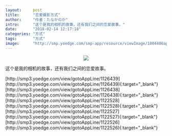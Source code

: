 ```yaml
---
layout:     post
title:      "恋爱摄影方式"
author:     "作者：たなかのか"
intro:      "这个是我的相机的故事，还有我们之间的恋爱故事。"
date:       "2018-02-14 12:17:18"
categories: "方式"
tags:       "方式"
image:      "http://smp.yoedge.com/smp-app/resource/viewImage/1004406appline.png"
---
```

<div style="text-align: center">
<p><img src="http://smp.yoedge.com/smp-app/resource/viewImage/1004406appline.png"/></p>
</div>
<p class="post-meta">
<span>这个是我的相机的故事，还有我们之间的恋爱故事。</span>
</p>
[http://smp3.yoedge.com/view/gotoAppLine/1126439](http://smp3.yoedge.com/view/gotoAppLine/1126439){:target="_blank"}
[http://smp3.yoedge.com/view/gotoAppLine/1126438](http://smp3.yoedge.com/view/gotoAppLine/1126438){:target="_blank"}
[http://smp3.yoedge.com/view/gotoAppLine/1122528](http://smp3.yoedge.com/view/gotoAppLine/1122528){:target="_blank"}
[http://smp3.yoedge.com/view/gotoAppLine/1122527](http://smp3.yoedge.com/view/gotoAppLine/1122527){:target="_blank"}
[http://smp3.yoedge.com/view/gotoAppLine/1122526](http://smp3.yoedge.com/view/gotoAppLine/1122526){:target="_blank"}


